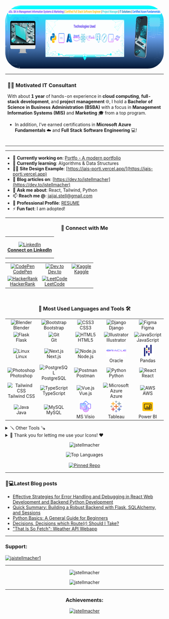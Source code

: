 <p align="center">
  <img src="linkedin_banner (1).png" alt="Profile GIF" height="200" style="border-radius: 50px;">
</p>

<table align="center">
  <tr>
    <td align="left">
      
### 👨‍💻 Motivated IT Consultant  
With about **1 year** of hands-on experience in **cloud computing**, **full-stack development**, and **project management** 🌐, I hold a **Bachelor of Science in Business Administration (BSBA)** with a focus in **Management Information Systems (MIS)** and **Marketing** 🎓 from a top program. 

- In addition, I’ve earned certifications in **Microsoft Azure Fundamentals** ☁️ and **Full Stack Software Engineering** 💻!
<br></br>
</td>
</tr>
</table>
<hr>

- 🔭 **Currently working on**: [Portfo - A modern portfolio](https://github.com/jstellmacher/portfo-frontend)
- 🌱 **Currently learning**: Algorithms & Data Structures
- 👨‍💻 **Site Design Example**: [https://jais-porti.vercel.app/](https://jais-porti.vercel.app)
- 📝 **Blog articles on**: [https://dev.to/jstellmacher](https://dev.to/jstellmacher)
- 💬 **Ask me about**: React, Tailwind, Python
- 📫 **Reach me @**: jaijai.stell@gmail.com
- 📄 **Professional Profile**: [RESUME](https://docs.google.com/document/d/1VLkC0Zy2qz4mmUR__-OPIQ1Gn7AhhFv5b41P0xn1PIc/edit?usp=sharing)
- ⚡ **Fun fact**: I am adopted!

<hr>

<h3 align="center">💼 Connect with Me</h3>

<!-- LinkedIn Button -->
<table align="center">
  <tr>
    <td align="center">
<p align="center">
  <a href="https://linkedin.com/in/jaichuang-stellmacher" target="_blank">
    <img src="https://raw.githubusercontent.com/rahuldkjain/github-profile-readme-generator/master/src/images/icons/Social/linked-in-alt.svg" alt="LinkedIn" height="30" width="40"/>
    <br/><strong>Connect on LinkedIn</strong>
  </a>
</p>
  </td>
    </tr>
</table>


<!-- Social Media Table -->
<table align="center">
  <tr>
    <td align="center">
      <a href="https://codepen.io/jaistell" target="_blank">
        <img src="https://raw.githubusercontent.com/rahuldkjain/github-profile-readme-generator/master/src/images/icons/Social/codepen.svg" alt="CodePen" height="30" width="40"/>
        <br/>CodePen
      </a>
    </td>
    <td align="center">
      <a href="https://dev.to/jstellmacher" target="_blank">
        <img src="https://raw.githubusercontent.com/rahuldkjain/github-profile-readme-generator/master/src/images/icons/Social/devto.svg" alt="Dev.to" height="30" width="40"/>
        <br/>Dev.to
      </a>
    </td>
    <td align="center">
      <a href="https://kaggle.com/jaistell" target="_blank">
        <img src="https://raw.githubusercontent.com/rahuldkjain/github-profile-readme-generator/master/src/images/icons/Social/kaggle.svg" alt="Kaggle" height="30" width="40"/>
        <br/>Kaggle
      </a>
    </td>
  </tr>
  <tr>
    <td align="center">
      <a href="https://www.hackerrank.com/jaijai_stell" target="_blank">
        <img src="https://raw.githubusercontent.com/rahuldkjain/github-profile-readme-generator/master/src/images/icons/Social/hackerrank.svg" alt="HackerRank" height="30" width="40"/>
        <br/>HackerRank
      </a>
    </td>
    <td align="center">
      <a href="https://www.leetcode.com/jstellmacher" target="_blank">
        <img src="https://raw.githubusercontent.com/rahuldkjain/github-profile-readme-generator/master/src/images/icons/Social/leet-code.svg" alt="LeetCode" height="30" width="40"/>
        <br/>LeetCode
      </a>
    </td>
  </tr>
</table>
<br>

<h3 align="center">🤟 Most Used Languages and Tools 🛠️</h3>

<table align="center">
  <tr>
    <td align="center" width="100">
      <img src="https://skillicons.dev/icons?i=blender" alt="Blender" width="40" height="40"/><br>Blender
    </td>
    <td align="center" width="100">
      <img src="https://skillicons.dev/icons?i=bootstrap" alt="Bootstrap" width="40" height="40"/><br>Bootstrap
    </td>
    <td align="center" width="100">
      <img src="https://skillicons.dev/icons?i=css" alt="CSS3" width="40" height="40"/><br>CSS3
    </td>
    <td align="center" width="100">
      <img src="https://skillicons.dev/icons?i=django" alt="Django" width="40" height="40"/><br>Django
    </td>
    <td align="center" width="100">
      <img src="https://skillicons.dev/icons?i=figma" alt="Figma" width="40" height="40"/><br>Figma
    </td>
  </tr>
  <tr>
    <td align="center" width="100">
      <img src="https://skillicons.dev/icons?i=flask" alt="Flask" width="40" height="40"/><br>Flask
    </td>
    <td align="center" width="100">
      <img src="https://skillicons.dev/icons?i=git" alt="Git" width="40" height="40"/><br>Git
    </td>
    <td align="center" width="100">
      <img src="https://skillicons.dev/icons?i=html" alt="HTML5" width="40" height="40"/><br>HTML5
    </td>
    <td align="center" width="100">
      <img src="https://skillicons.dev/icons?i=illustrator" alt="Illustrator" width="40" height="40"/><br>Illustrator
    </td>
    <td align="center" width="100">
      <img src="https://skillicons.dev/icons?i=javascript" alt="JavaScript" width="40" height="40"/><br>JavaScript
    </td>
  </tr>
  <tr>
    <td align="center" width="100">
      <img src="https://skillicons.dev/icons?i=linux" alt="Linux" width="40" height="40"/><br>Linux
    </td>
    <td align="center" width="100">
      <img src="https://skillicons.dev/icons?i=nextjs" alt="Next.js" width="40" height="40"/><br>Next.js
    </td>
    <td align="center" width="100">
      <img src="https://skillicons.dev/icons?i=nodejs" alt="Node.js" width="40" height="40"/><br>Node.js
    </td>
    <td align="center" width="100">
<a target="_blank" href="https://icons8.com/icon/69475/oracle-logo">
    <img src="icons8-oracle-logo.svg" alt="Oracle logo" width="64" height="40"/>
</a>
<br>
Oracle<br>
    </td>
    <td align="center" width="100">
      <img src="icons8-pandas.svg" alt="Pandas" width="40" height="40"/><br>Pandas
    </td>
  </tr>
  <tr>
    <td align="center" width="100">
      <img src="https://skillicons.dev/icons?i=photoshop" alt="Photoshop" width="40" height="40"/><br>Photoshop
    </td>
    <td align="center" width="100">
      <img src="https://skillicons.dev/icons?i=postgresql" alt="PostgreSQL" width="40" height="40"/><br>PostgreSQL
    </td>
    <td align="center" width="100">
      <img src="https://skillicons.dev/icons?i=postman" alt="Postman" width="40" height="40"/><br>Postman
    </td>
    <td align="center" width="100">
      <img src="https://skillicons.dev/icons?i=python" alt="Python" width="40" height="40"/><br>Python
    </td>
    <td align="center" width="100">
      <img src="https://skillicons.dev/icons?i=react" alt="React" width="40" height="40"/><br>React
    </td>
  </tr>
  <tr>
    <td align="center" width="100">
      <img src="https://skillicons.dev/icons?i=tailwind" alt="Tailwind CSS" width="40" height="40"/><br>Tailwind CSS
    </td>
    <td align="center" width="100">
      <img src="https://skillicons.dev/icons?i=typescript" alt="TypeScript" width="40" height="40"/><br>TypeScript
    </td>
    <td align="center" width="100">
      <img src="https://skillicons.dev/icons?i=vuejs" alt="Vue.js" width="40" height="40"/><br>Vue.js
    </td>
    <td align="center" width="100">
      <img src="https://skillicons.dev/icons?i=azure" alt="Microsoft Azure" width="40" height="40"/><br>Azure
    </td>
    <td align="center" width="100">
      <img src="https://skillicons.dev/icons?i=aws" alt="AWS" width="40" height="40"/><br>AWS
    </td>
  </tr>
  <tr>
    <td align="center" width="100">
      <img src="https://skillicons.dev/icons?i=java" alt="Java" width="40" height="40"/><br>Java
    </td>
    <td align="center" width="100">
      <img src="https://skillicons.dev/icons?i=mysql" alt="MySQL" width="40" height="40"/><br>MySQL
    </td>
    <td align="center" width="100">
      <img src="icons8-visio.svg" alt="MS Visio" width="40" height="40"/><br>MS Visio
    </td>
    <td align="center" width="100">
      <img src="icons8-tableau-software.svg" alt="Tableau" width="40" height="40"/><br>Tableau
    </td>
    <td align="center" width="100">
      <img src="icons8-power-bi.svg" alt="Power BI" width="40" height="40"/><br>Power BI
    </td>
  </tr>
</table>

<details>
  <summary>🪛 Other Tools 🪚</summary>
  <table align="center">
  <tr>
    <td align="center" width="100">
      <img src="https://skillicons.dev/icons?i=anaconda" alt="Anaconda" width="40" height="40"/>
      <br>Anaconda
    </td>
    <td align="center" width="100">
      <img src="https://skillicons.dev/icons?i=apple" alt="Apple" width="40" height="40"/>
      <br>Apple
    </td>
    <td align="center" width="100">
      <img src="https://skillicons.dev/icons?i=codepen" alt="CodePen" width="40" height="40"/>
      <br>CodePen
    </td>
    <td align="center" width="100">
      <img src="https://skillicons.dev/icons?i=devto" alt="Dev.to" width="40" height="40"/>
      <br>Dev.to
    </td>
    <td align="center" width="100">
      <img src="https://skillicons.dev/icons?i=discord" alt="Discord" width="40" height="40"/>
      <br>Discord
    </td>
  </tr>
  <tr>
    <td align="center" width="100">
      <img src="https://skillicons.dev/icons?i=django" alt="Django" width="40" height="40"/>
      <br>Django
    </td>
    <td align="center" width="100">
      <img src="https://skillicons.dev/icons?i=figma" alt="Figma" width="40" height="40"/>
      <br>Figma
    </td>
    <td align="center" width="100">
      <img src="https://skillicons.dev/icons?i=gcp" alt="GCP" width="40" height="40"/>
      <br>GCP
    </td>
    <td align="center" width="100">
      <img src="https://skillicons.dev/icons?i=git" alt="Git" width="40" height="40"/>
      <br>Git
    </td>
    <td align="center" width="100">
      <img src="https://skillicons.dev/icons?i=github" alt="GitHub" width="40" height="40"/>
      <br>GitHub
    </td>
  </tr>
  <tr>
    <td align="center" width="100">
      <img src="https://skillicons.dev/icons?i=gradle" alt="Gradle" width="40" height="40"/>
      <br>Gradle
    </td>
    <td align="center" width="100">
      <img src="https://skillicons.dev/icons?i=graphql" alt="GraphQL" width="40" height="40"/>
      <br>GraphQL
    </td>
    <td align="center" width="100">
      <img src="https://skillicons.dev/icons?i=heroku" alt="Heroku" width="40" height="40"/>
      <br>Heroku
    </td>
    <td align="center" width="100">
      <img src="https://skillicons.dev/icons?i=idea" alt="IntelliJ IDEA" width="40" height="40"/>
      <br>IDEA
    </td>
    <td align="center" width="100">
      <img src="https://skillicons.dev/icons?i=jquery" alt="jQuery" width="40" height="40"/>
      <br>jQuery
    </td>
  </tr>
  <tr>
    <td align="center" width="100">
      <img src="https://skillicons.dev/icons?i=md" alt="Markdown" width="40" height="40"/>
      <br>Markdown
    </td>
    <td align="center" width="100">
      <img src="https://skillicons.dev/icons?i=notion" alt="Notion" width="40" height="40"/>
      <br>Notion
    </td>
    <td align="center" width="100">
      <img src="https://skillicons.dev/icons?i=npm" alt="NPM" width="40" height="40"/>
      <br>NPM
    </td>
    <td align="center" width="100">
      <img src="https://skillicons.dev/icons?i=powershell" alt="PowerShell" width="40" height="40"/>
      <br>PowerShell
    </td>
    <td align="center" width="100">
      <img src="https://skillicons.dev/icons?i=pycharm" alt="PyCharm" width="40" height="40"/>
      <br>PyCharm
    </td>
  </tr>
  <tr>
    <td align="center" width="100">
      <img src="https://skillicons.dev/icons?i=pytorch" alt="PyTorch" width="40" height="40"/>
      <br>PyTorch
    </td>
    <td align="center" width="100">
      <img src="https://skillicons.dev/icons?i=redux" alt="Redux" width="40" height="40"/>
      <br>Redux
    </td>
    <td align="center" width="100">
      <img src="https://skillicons.dev/icons?i=sqlite" alt="SQLite" width="40" height="40"/>
      <br>SQLite
    </td>
    <td align="center" width="100">
      <img src="https://skillicons.dev/icons?i=stackoverflow" alt="Stack Overflow" width="40" height="40"/>
      <br>Stack Overflow
    </td>
    <td align="center" width="100">
      <img src="https://skillicons.dev/icons?i=sklearn" alt="scikit-learn" width="40" height="40"/>
      <br>scikit-learn
    </td>
  </tr>
  <tr>
    <td align="center" width="100">
      <img src="https://skillicons.dev/icons?i=tailwind" alt="Tailwind CSS" width="40" height="40"/>
      <br>Tailwind
    </td>
    <td align="center" width="100">
      <img src="https://skillicons.dev/icons?i=tensorflow" alt="TensorFlow" width="40" height="40"/>
      <br>TensorFlow
    </td>
    <td align="center" width="100">
      <img src="https://skillicons.dev/icons?i=ts" alt="TypeScript" width="40" height="40"/>
      <br>TypeScript
    </td>
    <td align="center" width="100">
      <img src="https://skillicons.dev/icons?i=ubuntu" alt="Ubuntu" width="40" height="40"/>
      <br>Ubuntu
    </td>
    <td align="center" width="100">
      <img src="https://skillicons.dev/icons?i=vercel" alt="Vercel" width="40" height="40"/>
      <br>Vercel
    </td>
  </tr>
  <tr>
    <td align="center" width="100">
      <img src="https://skillicons.dev/icons?i=visualstudio" alt="Visual Studio" width="40" height="40"/>
      <br>Visual Studio
    </td>
    <td align="center" width="100">
      <img src="https://skillicons.dev/icons?i=vscode" alt="VS Code" width="40" height="40"/>
      <br>VS Code
    </td>
    <td align="center" width="100">
      <img src="https://skillicons.dev/icons?i=wordpress" alt="WordPress" width="40" height="40"/>
      <br>WordPress
    </td>
    <td align="center" width="100">
      <img src="https://skillicons.dev/icons?i=xd" alt="Adobe XD" width="40" height="40"/>
      <br>Adobe XD
    </td>
  </tr>
</table>
</details>

<details>
  <summary>🙏 Thank you for letting me use your Icons! ❤️ </summary>
  <ul>
    <li><a target="_blank" href="https://github.com/tandpfun/skill-icons">Majority of Icons come from: tandpfun's Github repo which is linked. Thank you!</a></li>
    <br>
    <li><a target="_blank" href="https://icons8.com">Oracle Icon from Icons8 Thank you!</a></li>
    <li><a target="_blank" href="https://icons8.com">Pandas Icon from Icons8 Thank you!</a></li>
    <li><a target="_blank" href="https://icons8.com">Microsoft Visio Icon from Icons8 Thank you!</a></li>
    <li><a target="_blank" href="https://icons8.com">Tableau Icon from Icons8 Thank you!</a></li>
    <li><a target="_blank" href="https://icons8.com">Power Bi Icon from Icons8 Thank you!</a></li>
  </ul>
</details>
<p align="center"> <img src="https://komarev.com/ghpvc/?username=jstellmacher&label=Profile%20views&color=0e75b6&style=flat" alt="jstellmacher" /> </p>

<p align="center">
  <!-- Break added to improve vertical spacing -->
  <img src="https://github-readme-stats.vercel.app/api/top-langs?username=jstellmacher&show_icons=true&locale=en&layout=donut" alt="Top Languages"/>
  <br><br>
  <a href="https://github.com/jstellmacher/jais_porti/">
    <img src="https://github-readme-stats.vercel.app/api/pin/?username=jstellmacher&repo=jais_porti" alt="Pinned Repo"/>
  </a>
</p>

<hr>

### 📔💻Latest Blog posts

<!-- BLOG-POST-LIST:START -->
- [Effective Strategies for Error Handling and Debugging in React Web Development and Backend Python Development](https://dev.to/jstellmacher/effective-strategies-for-error-handling-and-debugging-in-react-web-development-and-backend-python-development-20ca)
- [Quick Summary: Building a Robust Backend with Flask, SQLAlchemy, and Sessions](https://dev.to/jstellmacher/quick-summary-building-a-robust-backend-with-flask-sqlalchemy-and-sessions-5ag8)
- [Python Basics: A General Guide for Beginners](https://dev.to/jstellmacher/python-basics-a-general-guide-for-beginners-1ii9)
- [Decisions, Decisions which Route&lpar;r&rpar; Should I Take?](https://dev.to/jstellmacher/decisions-decisions-which-router-should-i-take-1had)
- [&quot;That Is So Fetch&quot;: Weather API Webapp](https://dev.to/jstellmacher/that-is-so-fetch-weather-api-webapp-1fo5)
<!-- BLOG-POST-LIST:END -->

<hr>
<h3 align="left">Support:</h3>
<p><a href="https://ko-fi.com/jaistellmacher1"> <img align="center" src="https://cdn.ko-fi.com/cdn/kofi3.png?v=3" height="50" width="210" alt="jaistellmacher1" /></a></p>
<hr>
<p align="center">
<p align="center"><img src="https://github-readme-stats.vercel.app/api?username=jstellmacher&show_icons=true&locale=en&theme=" alt="jstellmacher" /></p>
<p align="center"><img src="https://github-readme-streak-stats.herokuapp.com/?user=jstellmacher&" alt="jstellmacher" /></p>

</p>
<hr>
<h3 align="center">Achievements:</h3>
<p align="center"> <a href="https://github.com/ryo-ma/github-profile-trophy"><img src="https://github-profile-trophy.vercel.app/?username=jstellmacher" alt="jstellmacher" /></a> </p>
&nbsp;

